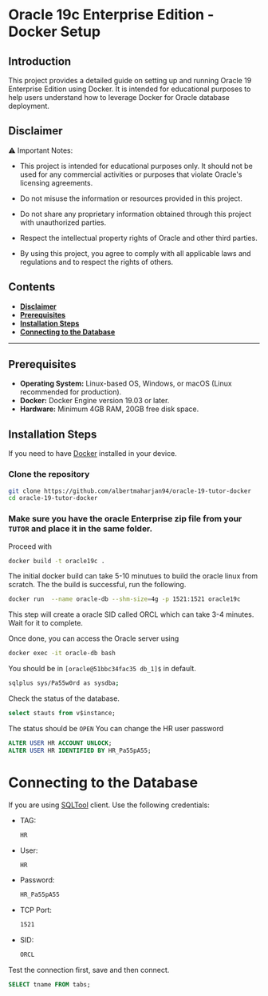 # Oracle 19c Enterprise Edition - Docker Setup

## Introduction
This project provides a detailed guide on setting up and running Oracle 19 Enterprise Edition using Docker. It is intended for educational purposes to help users understand how to leverage Docker for Oracle database deployment.


## Disclaimer
⚠️ Important Notes:

- This project is intended for educational purposes only. It should not be used for any commercial activities or purposes that violate Oracle's licensing agreements.

- Do not misuse the information or resources provided in this project.

- Do not share any proprietary information obtained through this project with unauthorized parties.

- Respect the intellectual property rights of Oracle and other third parties.

- By using this project, you agree to comply with all applicable laws and regulations and to respect the rights of others.


## Contents
- [**Disclaimer**](#disclaimer)
- [**Prerequisites**](#prerequisites)
- [**Installation Steps**](#installation-steps)
- [**Connecting to the Database**](#connecting-to-the-database)

---
## Prerequisites
- **Operating System:** Linux-based OS, Windows, or macOS (Linux recommended for production).
- **Docker:** Docker Engine version 19.03 or later.
- **Hardware:** Minimum 4GB RAM, 20GB free disk space.

## Installation Steps
If you need to have [Docker](https://www.docker.com/products/docker-desktop/) installed in your device.

### Clone the repository
```bash
git clone https://github.com/albertmaharjan94/oracle-19-tutor-docker
cd oracle-19-tutor-docker
```
### Make sure you have the oracle Enterprise zip file from your `TUTOR` and place it in the same folder.
Proceed with
```bash
docker build -t oracle19c .
```

The initial docker build can take 5-10 minutues to build the oracle linux from scratch.
The the build is successful, run the following.
```bash
docker run  --name oracle-db --shm-size=4g -p 1521:1521 oracle19c 
```
This step will create a oracle SID called ORCL which can take 3-4 minutes. Wait for it to complete.

Once done, you can access the Oracle server using
```bash
docker exec -it oracle-db bash
```

You should be in `[oracle@51bbc34fac35 db_1]$` in default.

```bash
sqlplus sys/Pa55w0rd as sysdba;
```
Check the status of the database.
```sql
select stauts from v$instance;
```
The status should be `OPEN`
You can change the HR user password

```sql
ALTER USER HR ACCOUNT UNLOCK;
ALTER USER HR IDENTIFIED BY HR_Pa55pA55;
```

# Connecting to the Database
If you are using [SQLTool](https://s3-np1.datahub.com.np/workshop/SQLTools_18b42.zip) client. Use the following credentials:

- TAG:
    ```bash
    HR
    ```

- User:
    ```bash
    HR
    ```
- Password:
    ```bash
    HR_Pa55pA55
    ```
- TCP Port:
    ```bash
    1521
    ```

- SID:
    ```bash
    ORCL
    ```

Test the connection first, save and then connect.
```sql
SELECT tname FROM tabs;
```